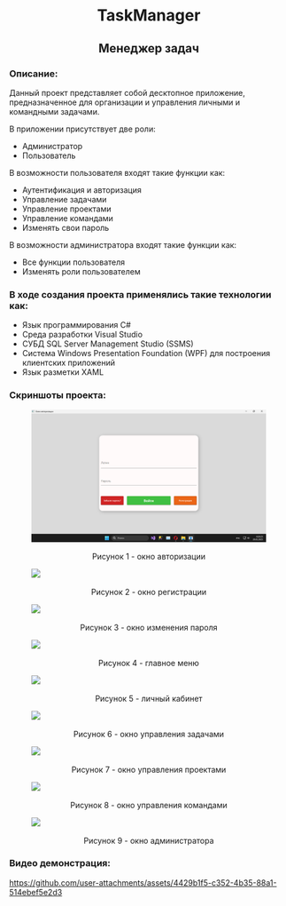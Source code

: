 <h1 style="text-align:center;">TaskManager</h1>
<h2 style="text-align:center;">Менеджер задач</h2>

<h3>Описание:</h3>
<p>Данный проект представляет собой десктопное приложение, предназначенное для организации и управления личными и командными задачами.</p>

<p>В приложении присутствует две роли:</p>
<ul>
  <li>Администратор</li>
  <li>Пользователь</li>
</ul>

<p>В возможности пользователя входят такие функции как:</p>
<ul>
  <li>Аутентификация и авторизация</li>
  <li>Управление задачами</li>
  <li>Управление проектами</li>
  <li>Управление командами</li>
  <li>Изменять свои пароль</li>
</ul>

<p>В возможности администратора входят такие функции как:</p>
<ul>
  <li>Все функции пользователя</li>
  <li>Изменять роли пользователем</li>
</ul>

<h3>В ходе создания проекта применялись такие технологии как:</h3>
<ul>
  <li>Язык программирования C#</li>
  <li>Среда разработки Visual Studio</li>
  <li>СУБД SQL Server Management Studio (SSMS)</li>
  <li>Cистема Windows Presentation Foundation (WPF) для построения клиентских приложений</li>
  <li>Язык разметки XAML</li>
</ul>

<h3>Скриншоты проекта:</h3>
<figure>
	<img src = "Screenshots/Screen1.png">
	<p align="center">Рисунок 1 - окно авторизации</p>
</figure>
<figure>
	<img src = "TaskManager/Screenshots/Screen2.png">
	<p align="center">Рисунок 2 - окно регистрации</p>
</figure>
<figure>
	<img src = "TaskManager/Screenshots/Screen3.png">
	<p align="center">Рисунок 3 - окно изменения пароля</p>
</figure>
<figure>
	<img src = "TaskManager/Screenshots/Screen4.png">
	<p align="center">Рисунок 4 - главное меню</p>
</figure>
<figure>
	<img src = "TaskManager/Screenshots/Screen5.png">
	<p align="center">Рисунок 5 - личный кабинет</p>
</figure>
<figure>
	<img src = "TaskManager/Screenshots/Screen6.png">
	<p align="center">Рисунок 6 - окно управления задачами</p>
</figure>
<figure>
	<img src = "TaskManager/Screenshots/Screen7.png">
	<p align="center">Рисунок 7 - окно управления проектами</p>
</figure>
<figure>
	<img src = "TaskManager/Screenshots/Screen8.png">
	<p align="center">Рисунок 8 - окно управления командами</p>
</figure>
<figure>
	<img src = "TaskManager/Screenshots/Screen9.png">
	<p align="center">Рисунок 9 - окно администратора</p>
</figure>

<h3>Видео демонстрация:</h3>

https://github.com/user-attachments/assets/4429b1f5-c352-4b35-88a1-514ebef5e2d3

